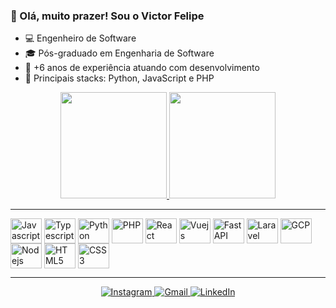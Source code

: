 ### 👋 Olá, muito prazer! Sou o Victor Felipe

- 💻 Engenheiro de Software  
- 🎓 Pós-graduado em Engenharia de Software  
- 🧠 +6 anos de experiência atuando com desenvolvimento
- 🚀 Principais stacks: Python, JavaScript e PHP

<div align="center">
  <a href="https://github.com/victorflipe">
    <img height="170em" src="https://github-readme-stats.vercel.app/api?username=victorflipe&show_icons=true&theme=dark&include_all_commits=true&count_private=true"/>
    <img height="170em" src="https://github-readme-stats.vercel.app/api/top-langs/?username=victorflipe&layout=compact&langs_count=7&theme=dark"/>
  </a>
</div>

---

<div align="center wrap">
  <!-- Linguagens -->
  <img align="center" height="40" width="50" src="https://skillicons.dev/icons?i=javascript" alt="Javascript" /> 
  <img align="center" height="40" width="50" src="https://skillicons.dev/icons?i=typescript" alt="Typescript" /> 
  <img align="center" height="40" width="50" src="https://skillicons.dev/icons?i=python" alt="Python" /> 
  <img align="center" height="40" width="50" src="https://skillicons.dev/icons?i=php" alt="PHP" /> 
  <!-- Frameworks -->
  <img align="center" height="40" width="50" src="https://skillicons.dev/icons?i=react" alt="React" /> 
  <img align="center" height="40" width="50" src="https://skillicons.dev/icons?i=vuejs" alt="Vuejs" /> 
  <img align="center" height="40" width="50" src="https://skillicons.dev/icons?i=fastapi" alt="FastAPI" /> 
  <img align="center" height="40" width="50" src="https://skillicons.dev/icons?i=laravel" alt="Laravel" /> 

  <!-- Outros -->
  <img align="center" height="40" width="50" src="https://skillicons.dev/icons?i=gcp" alt="GCP" /> 
  <img align="center" height="40" width="50" src="https://skillicons.dev/icons?i=nodejs" alt="Nodejs" /> 
  <img align="center" height="40" width="50" src="https://skillicons.dev/icons?i=html" alt="HTML5" /> 
  <img align="center" height="40" width="50" src="https://skillicons.dev/icons?i=css" alt="CSS3" /> 
</div>

---

<div align="center">
  <a href="https://www.instagram.com/victorflipe/" target="_blank">
    <img src="https://img.shields.io/badge/-Instagram-%23E4405F?style=for-the-badge&logo=instagram&logoColor=white" alt="Instagram">
  </a>
  <a href="mailto:victorf.roliver@gmail.com" target="_blank">
    <img src="https://img.shields.io/badge/-Gmail-%23333?style=for-the-badge&logo=gmail&logoColor=white" alt="Gmail">
  </a>
  <a href="https://www.linkedin.com/in/victorflipe/" target="_blank">
    <img src="https://img.shields.io/badge/-LinkedIn-%230077B5?style=for-the-badge&logo=linkedin&logoColor=white" alt="LinkedIn">
  </a>
</div>
